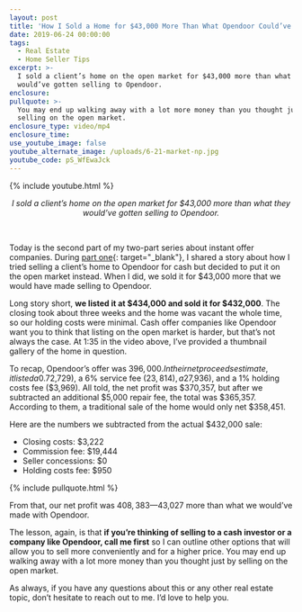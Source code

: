```yaml
---
layout: post
title: 'How I Sold a Home for $43,000 More Than What Opendoor Could’ve'
date: 2019-06-24 00:00:00
tags:
  - Real Estate
  - Home Seller Tips
excerpt: >-
  I sold a client’s home on the open market for $43,000 more than what they
  would’ve gotten selling to Opendoor.
enclosure:
pullquote: >-
  You may end up walking away with a lot more money than you thought just by
  selling on the open market.
enclosure_type: video/mp4
enclosure_time:
use_youtube_image: false
youtube_alternate_image: /uploads/6-21-market-np.jpg
youtube_code: pS_WfEwaJck
---
```


{% include youtube.html %}

<center><em>I sold a client&rsquo;s home on the open market for $43,000 more than what they would&rsquo;ve gotten selling to Opendoor.</em></center>

&nbsp;

Today is the second part of my two-part series about instant offer companies. During [part one](https://homes-lifestyles.com/what-really-happens-when-you-work-with-an-instant-offer-company.html){: target="_blank"}, I shared a story about how I tried selling a client’s home to Opendoor for cash but decided to put it on the open market instead. When I did, we sold it for $43,000 more that we would have made selling to Opendoor.

Long story short, **we listed it at $434,000 and sold it for $432,000**. The closing took about three weeks and the home was vacant the whole time, so our holding costs were minimal. Cash offer companies like Opendoor want you to think that listing on the open market is harder, but that’s not always the case. At 1:35 in the video above, I’ve provided a thumbnail gallery of the home in question.

To recap, Opendoor’s offer was $396,000. In their net proceeds estimate, it listed a 0.7% closing costs fee ($2,729), a 6% service fee ($23,814), a 2% seller concessions fee ($7,936), and a 1% holding costs fee ($3,969). All told, the net profit was $370,357, but after we subtracted an additional $5,000 repair fee, the total was $365,357. According to them, a traditional sale of the home would only net $358,451.

Here are the numbers we subtracted from the actual $432,000 sale:

* Closing costs: $3,222
* Commission fee: $19,444
* Seller concessions: $0
* Holding costs fee: $950

{% include pullquote.html %}

From that, our net profit was $408,383—$43,027 more than what we would’ve made with Opendoor.

The lesson, again, is that **if you’re thinking of selling to a cash investor or a company like Opendoor, call me first** so I can outline other options that will allow you to sell more conveniently and for a higher price. You may end up walking away with a lot more money than you thought just by selling on the open market.

As always, if you have any questions about this or any other real estate topic, don’t hesitate to reach out to me. I’d love to help you.